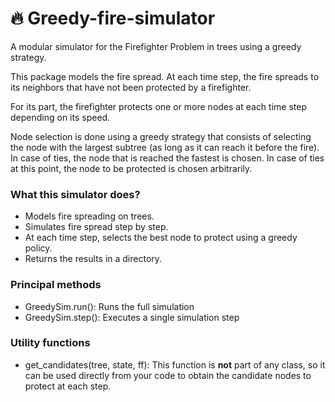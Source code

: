 # 🔥 Greedy-fire-simulator

A modular simulator for the Firefighter Problem in trees  using a greedy strategy. 

This package models the fire spread. At each time step, the fire spreads to its neighbors that have not been protected by a firefighter.

For its part, the firefighter protects one or more nodes at each time step depending on its speed. 

Node selection is done using a greedy strategy that consists of selecting the node with the largest subtree (as long as it can reach it before the fire). In case of ties, the node that is reached the fastest is chosen. In case of ties at this point, the node to be protected is chosen arbitrarily.

### What this simulator does?

- Models fire spreading on trees.
- Simulates fire spread step by step.
- At each time step, selects the best node to protect using a greedy policy.
- Returns the results in a directory.

### Principal methods

- GreedySim.run(): Runs the full simulation
- GreedySim.step(): Executes a single simulation step


### Utility functions

- get_candidates(tree, state, ff):   This function is **not** part of any class, so it can be used directly from your code to obtain the candidate nodes to protect at each step.